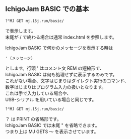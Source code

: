 ## IchigoJam BASIC での基本

```
?"MJ GET mj.15j.run/basic/
```

で表示します。\
末尾が / で終わる場合は通常 index.html を参照します。

IchigoJam BASIC で何かのメッセージを表示する時は

```
' (メッセージ)
```

とします。行頭 ' はコメント文 REM の短縮形で、\
IchigoJam BASIC は何も処理せずに表示するのみです。\
これがない場合、文字はじまりはダイレクト実行のコマンド、\
数字はじまりはプログラム入力の扱いとなります。\
これは手で入力している場合や、\
USB-シリアル を用いている場合と同じです。

```
?"MJ GET mj.15j.run/basic/
```

？ は PRINT の省略形です。\
IchigoJam BASIC では末尾 " を省略できます。\
つまり上は MJ GETS ～ を表示させています。
